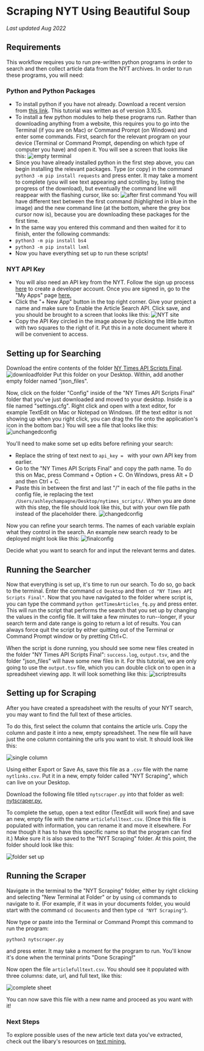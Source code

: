 # Scraping NYT Using Beautiful Soup

_Last updated Aug 2022_ 

## Requirements

This workflow requires you to run pre-written python programs in order to search and then collect article data from the NYT archives. In order to run these programs, you will need: 

### Python and Python Packages
* To install python if you have not already. Download a recent version from [this link](https://www.python.org/downloads/). This tutorial was written as of version 3.10.5. 
* To install a few python modules to help these programs run. Rather than downloading anything from a website, this requires you to go into the Terminal (if you are on Mac) or Command Prompt (on Windows) and enter some commands. First, search for the relevant program on your device (Terminal or Command Prompt, depending on which type of computer you have) and open it. You will see a screen that looks like this: ![empty terminal](Images/NYT/emptyterminal.png)
* Since you have already installed python in the first step above, you can begin installing the relevant packages. Type (or copy) in the command `python3 -m pip install requests` and press enter. It may take a moment to complete (you will see text appearing and scrolling by, listing the progress of the download), but eventually the command line will reappear with the flashing cursor, like so: ![after first command](Images/NYT/afterfirstcommand.png) You will have different text between the first command (highlighted in blue in the image) and the new command line (at the bottom, where the grey box cursor now is), because you are downloading these packages for the first time. 
* In the same way you entered this command and then waited for it to finish, enter the following commands:  
* `python3 -m pip install bs4`
* `python3 -m pip install lxml`
* Now you have everything set up to run these scripts! 

### NYT API Key 
* You will also need an API key from the NYT. Follow the sign up process [here](https://developer.nytimes.com/) to create a developer account. Once you are signed in, go to the "My Apps" page [here.](https://developer.nytimes.com/my-apps) 
* Click the "+ New App" button in the top right corner. Give your project a name and make sure to Enable the Article Search API. Click save, and you should be brought to a screen that looks like this: 
![NYT site](Images/NYT/nytsite.png)
* Copy the API Key circled in the image above by clicking the little button with two squares to the right of it. Put this in a note document where it will be convenient to access. 

## Setting up for Searching 
Download the entire contents of the folder [NY Times API Scripts Final](https://drive.google.com/drive/folders/1vjO6bP7XOx_lNxN7-rzF1OqjY-L-RhlY). 
![downloadfolder](Images/NYT/downloadfolder.png)
Put this folder on your Desktop. Within, add another empty folder named "json_files".

Now, click on the folder "Config" inside of the "NY Times API Scripts Final" folder that you've just downloaded and moved to your desktop. Inside is a file named "settings.cfg". Right click and open with a text editor, for example TextEdit on Mac or Notepad on Windows. (If the text editor is not showing up when you right click, you can drag the file onto the application's icon in the bottom bar.) You will see a file that looks like this: 
![unchangedconfig](Images/NYT/unchangedconfig.png)

You'll need to make some set up edits before refining your search:
* Replace the string of text next to `api_key = ` with your own API key from earlier. 
* Go to the "NY Times API Scripts Final" and copy the path name. To do this on Mac, press Command + Option + C. On Windows, press Alt + D and then Ctrl + C. 
* Paste this in between the first and last "/" in each of the file paths in the config file, ie replacing the text `/Users/ashleychampagne/Desktop/nytimes_scripts/`. When you are done with this step, the file should look like this, but with your own file path instead of the placeholder there. 
![changedconfig](Images/NYT/changedconfig.png)

Now you can refine your search terms. The names of each variable explain what they control in the search. An example new search ready to be deployed might look like this: 
![finalconfig](Images/NYT/finalconfig.png)

Decide what you want to search for and input the relevant terms and dates.  

## Running the Searcher

Now that everything is set up, it's time to run our search. To do so, go back to the terminal. Enter the command `cd Desktop` and then `cd "NY Times API Scripts Final"`. Now that you have navigated to the folder where script is, you can type the command `python getTimesArticles_fq.py` and press enter. This will run the script that performs the search that you set up by changing the values in the config file. It will take a few minutes to run--longer, if your search term and date range is going to return a lot of results. You can always force quit the script by either quitting out of the Terminal or Command Prompt window or by pretting Ctrl+C. 

When the script is done running, you should see some new files created in the folder "NY Times API Scripts Final": `success.log`, `output.tsv`, and the folder "json_files" will have some new files in it. For this tutorial, we are only going to use the `output.tsv` file, which you can double click on to open in a spreadsheet viewing app. It will look something like this: ![scriptresults](Images/NYT/scriptresults.png)

## Setting up for Scraping 
After you have created a spreadsheet with the results of your NYT search, you may want to find the full text of these articles. 

To do this, first select the column that contains the article urls. Copy the column and paste it into a new, empty spreadsheet. The new file will have just the one column containing the urls you want to visit. It should look like this:

![single column](Images/NYT/singlecolumn.png)

Using either Export or Save As, save this file as a `.csv` file with the name `nytlinks.csv`. Put it in a new, empty folder called "NYT Scraping", which can live on your Desktop.

Download the following file titled `nytscraper.py` into that folder as well: [nytscraper.py.](Code/nytscraper.py)

To complete the setup, open a text editor (TextEdit will work fine) and save an new, empty file with the name `articlefulltext.csv`. (Once this file is populated with information, you can rename it and move it elsewhere. For now though it has to have this specific name so that the program can find it.) Make sure it is also saved to the "NYT Scraping" folder. At this point, the folder should look like this: 

![folder set up](Images/NYT/setupfolder.png)

## Running the Scraper 

Navigate in the terminal to the "NYT Scraping" folder, either by right clicking and selecting "New Terminal at Folder" or by using `cd` commands to navigate to it. (For example, if it was in your documents folder, you would start with the command `cd Documents` and then type `cd "NYT Scraping"`).

Now type or paste into the Terminal or Command Prompt this command to run the program:

```
python3 nytscraper.py
```

and press enter. It may take a moment for the program to run. You'll know it's done when the terminal prints "Done Scraping!"

Now open the file `articlefulltext.csv`. You should see it populated with three columns: date, url, and full text, like this:

![complete sheet](Images/NYT/finishedsheet.png)

You can now save this file with a new name and proceed as you want with it! 

### Next Steps

To explore possible uses of the new article text data you've extracted, check out the libary's resources on [text mining.](https://libguides.brown.edu/text-mining)
